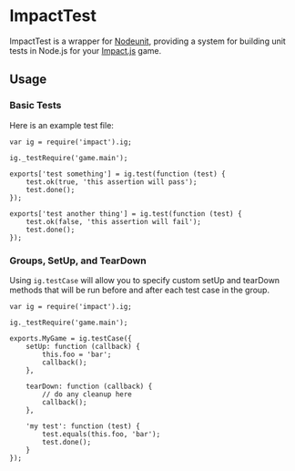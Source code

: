 # ImpactTest

ImpactTest is a wrapper for [Nodeunit](https://github.com/caolan/nodeunit), providing a system for building unit tests in Node.js for your [Impact.js](http://impactjs.com) game.

## Usage

### Basic Tests

Here is an example test file:

    var ig = require('impact').ig;

    ig._testRequire('game.main');

    exports['test something'] = ig.test(function (test) {
        test.ok(true, 'this assertion will pass');
        test.done();
    });

    exports['test another thing'] = ig.test(function (test) {
        test.ok(false, 'this assertion will fail');
        test.done();
    });

### Groups, SetUp, and TearDown

Using `ig.testCase` will allow you to specify custom setUp and tearDown methods that will be run before and after each test case in the group.

    var ig = require('impact').ig;

    ig._testRequire('game.main');

    exports.MyGame = ig.testCase({
        setUp: function (callback) {
            this.foo = 'bar';
            callback();
        },

        tearDown: function (callback) {
            // do any cleanup here
            callback();
        },

        'my test': function (test) {
            test.equals(this.foo, 'bar');
            test.done();
        }
    });
